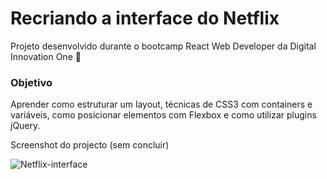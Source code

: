 # Recriando a interface do Netflix

Projeto desenvolvido durante o bootcamp React Web Developer da Digital Innovation One 💛

### Objetivo
Aprender como estruturar um layout, técnicas de CSS3 com containers e variáveis, como posicionar elementos com Flexbox e como utilizar plugins jQuery.

Screenshot do projecto (sem concluir)

![Netflix-interface](https://user-images.githubusercontent.com/86260963/174623503-19fdab90-c682-4631-9f94-75c63cde413c.png)
